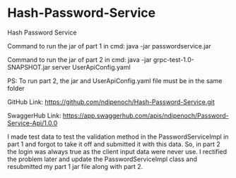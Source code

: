 # Hash-Password-Service
Hash Password Service

Command to run the jar of part 1 in cmd: java -jar passwordservice.jar

Command to run the jar of part 2 in cmd: java -jar grpc-test-1.0-SNAPSHOT.jar server UserApiConfig.yaml

PS: To run part 2, the jar and UserApiConfig.yaml file must be in the same folder

GitHub Link: https://github.com/ndipenoch/Hash-Password-Service.git

SwaggerHub Link: https://app.swaggerhub.com/apis/ndipenoch/Password-Service-Api/1.0.0

I made test data to test the validation method in the PasswordServiceImpl in part 1 and forgot to take it off and submitted it with this data.
So, in part 2 the login was always true as the client input data were never use.
I rectified the problem later and update the PasswordServiceImpl class and resubmitted my part 1 jar file along with part 2.
